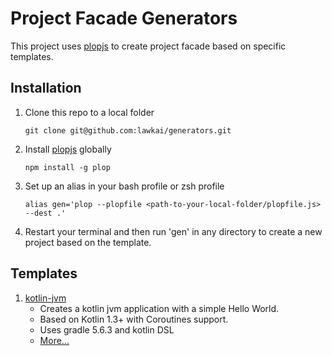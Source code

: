 # Project Facade Generators

This project uses [plopjs][1] to create project facade based on specific templates. 

## Installation
1. Clone this repo to a local folder
    ```
    git clone git@github.com:lawkai/generators.git
   ```
2.  Install [plopjs][1] globally
    ``` 
    npm install -g plop
    ```
3. Set up an alias in your bash profile or zsh profile
    ```
    alias gen='plop --plopfile <path-to-your-local-folder/plopfile.js> --dest .'
    ```
4. Restart your terminal and then run 'gen' in any directory to create a new project based on the template.

## Templates
1. [kotlin-jvm][2]
   * Creates a kotlin jvm application with a simple Hello World.
   * Based on Kotlin 1.3+ with Coroutines support.
   * Uses gradle 5.6.3 and kotlin DSL
   * [More...][2]

[1]: https://plopjs.com
[2]: https://github.com/lawkai/generators/tree/master/templates/kotlin-jvm
